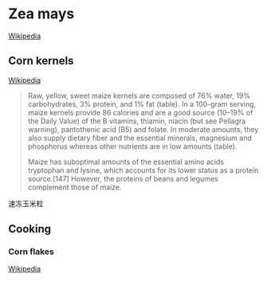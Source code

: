 # Zea mays
[Wikipedia](https://en.wikipedia.org/wiki/Maize)

## Corn kernels
[Wikipedia](https://en.wikipedia.org/wiki/Corn_kernel)

> Raw, yellow, sweet maize kernels are composed of 76% water, 19% carbohydrates, 3% protein, and 1% fat (table). In a 100-gram serving, maize kernels provide 86 calories and are a good source (10–19% of the Daily Value) of the B vitamins, thiamin, niacin (but see Pellagra warning), pantothenic acid (B5) and folate. In moderate amounts, they also supply dietary fiber and the essential minerals, magnesium and phosphorus whereas other nutrients are in low amounts (table).
>
> Maize has suboptimal amounts of the essential amino acids tryptophan and lysine, which accounts for its lower status as a protein source.[147] However, the proteins of beans and legumes complement those of maize.

速冻玉米粒

## Cooking
### Corn flakes
[Wikipedia](https://en.wikipedia.org/wiki/Corn_flakes)